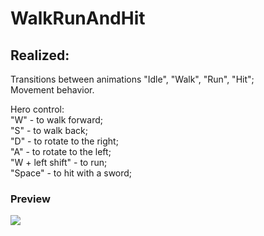 # WalkRunAndHit

## Realized:
Transitions between animations "Idle", "Walk", "Run", "Hit";  
Movement behavior.

Hero control:  
"W" - to walk forward;  
"S" - to walk back;  
"D" - to rotate to the right;  
"A" - to rotate to the left;  
"W + left shift" - to run;  
"Space" - to hit with a sword;  
 
### Preview
![](https://github.com/alex-spiian/WalkRunAndHit/blob/main/Gifs/preview.gif)  
